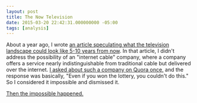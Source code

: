 ```yaml
---
layout: post
title: The Now Television
date: 2015-03-20 22:42:31.000000000 -05:00
tags: [analysis]
---
```

About a year ago, I wrote [an article speculating what the television landscape could look like 5-10 years from now][newtv]. In that article, I didn't address the possibility of an "internet cable" company, where a company offers a service nearly indistinguishable from traditional cable but delivered over the internet. [I asked about such a company on Quora once,][quora] and the response was basically, "Even if you won the lottery, you couldn't do this." So I considered it impossible and dismissed it.

[Then the impossible happened.][introducing-sling]

[newtv]: #
[quora]: https://www.quora.com/What-are-the-obstacles-to-a-cable-TV-service-operating-over-the-internet/answer/Christopher-Kaminski
[introducing-sling]: http://www.engadget.com/2015/01/05/sling-tv-announced/

[quora-mlb]: https://www.quora.com/Will-the-new-HBO-Netflix-like-service-be-based-on-Amazon-AWS/answers/10835635
